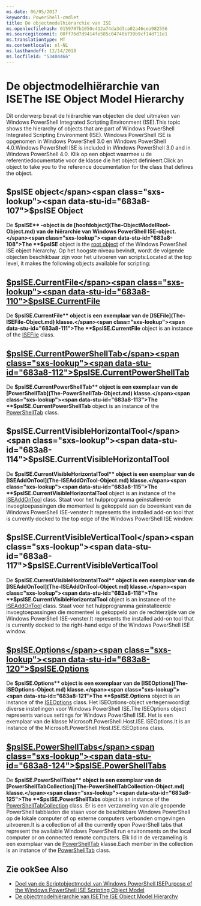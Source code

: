 ```yaml
---
ms.date: 06/05/2017
keywords: PowerShell-cmdlet
title: De objectmodelhiërarchie van ISE
ms.openlocfilehash: 0159707b1050c412a74da3d3ca02a46cea982556
ms.sourcegitcommit: 00ff76d7d9414fe585c04740b739b9cf14d711e1
ms.translationtype: MT
ms.contentlocale: nl-NL
ms.lasthandoff: 12/14/2018
ms.locfileid: "53404466"
---
```

# <a name="the-ise-object-model-hierarchy"></a><span data-ttu-id="683a8-103">De objectmodelhiërarchie van ISE</span><span class="sxs-lookup"><span data-stu-id="683a8-103">The ISE Object Model Hierarchy</span></span>

<span data-ttu-id="683a8-104">Dit onderwerp bevat de hiërarchie van objecten die deel uitmaken van Windows PowerShell Integrated Scripting Environment (ISE).</span><span class="sxs-lookup"><span data-stu-id="683a8-104">This topic shows the hierarchy of objects that are part of Windows PowerShell Integrated Scripting Environment (ISE).</span></span>
<span data-ttu-id="683a8-105">Windows PowerShell ISE is opgenomen in Windows PowerShell 3.0 en Windows PowerShell 4.0.</span><span class="sxs-lookup"><span data-stu-id="683a8-105">Windows PowerShell ISE is included in Windows PowerShell 3.0 and in Windows PowerShell 4.0.</span></span>
<span data-ttu-id="683a8-106">Klik op een object waarmee u de referentiedocumentatie voor de klasse die het object definieert.</span><span class="sxs-lookup"><span data-stu-id="683a8-106">Click an object to take you to the reference documentation for the class that defines the object.</span></span>

## <a name="psise-object"></a><span data-ttu-id="683a8-107">$psISE object</span><span class="sxs-lookup"><span data-stu-id="683a8-107">$psISE Object</span></span>

<span data-ttu-id="683a8-108">De **$psISE** -object is de [hoofdobject](The-ObjectModelRoot-Object.md) van de hiërarchie van Windows PowerShell ISE-object.</span><span class="sxs-lookup"><span data-stu-id="683a8-108">The **$psISE** object is the [root object](The-ObjectModelRoot-Object.md) of the Windows PowerShell ISE object hierarchy.</span></span>
<span data-ttu-id="683a8-109">Op het hoogste niveau bevindt, wordt de volgende objecten beschikbaar zijn voor het uitvoeren van scripts:</span><span class="sxs-lookup"><span data-stu-id="683a8-109">Located at the top level, it makes the following objects available for scripting:</span></span>

## <a name="psisecurrentfilethe-isefile-objectmd"></a>[<span data-ttu-id="683a8-110">$psISE.CurrentFile</span><span class="sxs-lookup"><span data-stu-id="683a8-110">$psISE.CurrentFile</span></span>](The-ISEFile-Object.md)

<span data-ttu-id="683a8-111">De **$psISE.CurrentFile** object is een exemplaar van de [ISEFile](The-ISEFile-Object.md) klasse.</span><span class="sxs-lookup"><span data-stu-id="683a8-111">The **$psISE.CurrentFile** object is an instance of the [ISEFile](The-ISEFile-Object.md) class.</span></span>

## <a name="psisecurrentpowershelltabthe-powershelltab-objectmd"></a>[<span data-ttu-id="683a8-112">$psISE.CurrentPowerShellTab</span><span class="sxs-lookup"><span data-stu-id="683a8-112">$psISE.CurrentPowerShellTab</span></span>](The-PowerShellTab-Object.md)

<span data-ttu-id="683a8-113">De **$psISE.CurrentPowerShellTab** object is een exemplaar van de [PowerShellTab](The-PowerShellTab-Object.md) klasse.</span><span class="sxs-lookup"><span data-stu-id="683a8-113">The **$psISE.CurrentPowerShellTab** object is an instance of the [PowerShellTab](The-PowerShellTab-Object.md) class.</span></span>

## <a name="psisecurrentvisiblehorizontaltool"></a><span data-ttu-id="683a8-114">$psISE.CurrentVisibleHorizontalTool</span><span class="sxs-lookup"><span data-stu-id="683a8-114">$psISE.CurrentVisibleHorizontalTool</span></span>

<span data-ttu-id="683a8-115">De **$psISE.CurrentVisibleHorizontalTool** object is een exemplaar van de [ISEAddOnTool](The-ISEAddOnTool-Object.md) klasse.</span><span class="sxs-lookup"><span data-stu-id="683a8-115">The **$psISE.CurrentVisibleHorizontalTool** object is an instance of the [ISEAddOnTool](The-ISEAddOnTool-Object.md) class.</span></span>
<span data-ttu-id="683a8-116">Staat voor het hulpprogramma geïnstalleerde invoegtoepassingen die momenteel is gekoppeld aan de bovenkant van de Windows PowerShell ISE-venster.</span><span class="sxs-lookup"><span data-stu-id="683a8-116">It represents the installed add-on tool that is currently docked to the top edge of the Windows PowerShell ISE window.</span></span>

## <a name="psisecurrentvisibleverticaltool"></a><span data-ttu-id="683a8-117">$psISE.CurrentVisibleVerticalTool</span><span class="sxs-lookup"><span data-stu-id="683a8-117">$psISE.CurrentVisibleVerticalTool</span></span>

<span data-ttu-id="683a8-118">De **$psISE.CurrentVisibleHorizontalTool** object is een exemplaar van de [ISEAddOnTool](The-ISEAddOnTool-Object.md) klasse.</span><span class="sxs-lookup"><span data-stu-id="683a8-118">The **$psISE.CurrentVisibleHorizontalTool** object is an instance of the [ISEAddOnTool](The-ISEAddOnTool-Object.md) class.</span></span>
<span data-ttu-id="683a8-119">Staat voor het hulpprogramma geïnstalleerde invoegtoepassingen die momenteel is gekoppeld aan de rechterzijde van de Windows PowerShell ISE-venster.</span><span class="sxs-lookup"><span data-stu-id="683a8-119">It represents the installed add-on tool that is currently docked to the right-hand edge of the Windows PowerShell ISE window.</span></span>

## <a name="psiseoptionsthe-iseoptions-objectmd"></a>[<span data-ttu-id="683a8-120">$psISE.Options</span><span class="sxs-lookup"><span data-stu-id="683a8-120">$psISE.Options</span></span>](The-ISEOptions-Object.md)

<span data-ttu-id="683a8-121">De **$psISE.Options** object is een exemplaar van de [ISEOptions](The-ISEOptions-Object.md) klasse.</span><span class="sxs-lookup"><span data-stu-id="683a8-121">The **$psISE.Options** object is an instance of the [ISEOptions](The-ISEOptions-Object.md) class.</span></span>
<span data-ttu-id="683a8-122">Het ISEOptions-object vertegenwoordigt diverse instellingen voor Windows PowerShell ISE.</span><span class="sxs-lookup"><span data-stu-id="683a8-122">The ISEOptions object represents various settings for Windows PowerShell ISE.</span></span>
<span data-ttu-id="683a8-123">Het is een exemplaar van de klasse Microsoft.PowerShell.Host.ISE.ISEOptions.</span><span class="sxs-lookup"><span data-stu-id="683a8-123">It is an instance of the Microsoft.PowerShell.Host.ISE.ISEOptions class.</span></span>

## <a name="psisepowershelltabsthe-powershelltabcollection-objectmd"></a>[<span data-ttu-id="683a8-124">$psISE.PowerShellTabs</span><span class="sxs-lookup"><span data-stu-id="683a8-124">$psISE.PowerShellTabs</span></span>](The-PowerShellTabCollection-Object.md)

<span data-ttu-id="683a8-125">De **$psISE.PowerShellTabs** object is een exemplaar van de [PowerShellTabCollection](The-PowerShellTabCollection-Object.md) klasse.</span><span class="sxs-lookup"><span data-stu-id="683a8-125">The **$psISE.PowerShellTabs** object is an instance of the [PowerShellTabCollection](The-PowerShellTabCollection-Object.md) class.</span></span>
<span data-ttu-id="683a8-126">Er is een verzameling van alle geopende PowerShell tabbladen die staan voor de beschikbare Windows PowerShell op de lokale computer of op externe computers verbonden omgevingen uitvoeren.</span><span class="sxs-lookup"><span data-stu-id="683a8-126">It is a collection of all the currently open PowerShell tabs that represent the available Windows PowerShell run environments on the local computer or on connected remote computers.</span></span>
<span data-ttu-id="683a8-127">Elk lid in de verzameling is een exemplaar van de [PowerShellTab](The-PowerShellTab-Object.md) klasse.</span><span class="sxs-lookup"><span data-stu-id="683a8-127">Each member in the collection is an instance of the [PowerShellTab](The-PowerShellTab-Object.md) class.</span></span>

## <a name="see-also"></a><span data-ttu-id="683a8-128">Zie ook</span><span class="sxs-lookup"><span data-stu-id="683a8-128">See Also</span></span>

- [<span data-ttu-id="683a8-129">Doel van de Scriptobjectmodel van Windows PowerShell ISE</span><span class="sxs-lookup"><span data-stu-id="683a8-129">Purpose of the Windows PowerShell ISE Scripting Object Model</span></span>](Purpose-of-the-Windows-PowerShell-ISE-Scripting-Object-Model.md)
- [<span data-ttu-id="683a8-130">De objectmodelhiërarchie van ISE</span><span class="sxs-lookup"><span data-stu-id="683a8-130">The ISE Object Model Hierarchy</span></span>](The-ISE-Object-Model-Hierarchy.md)